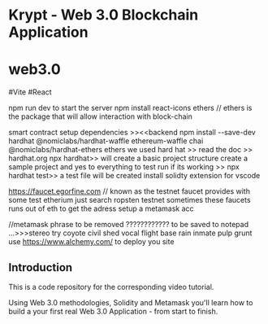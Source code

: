 
# Krypt - Web 3.0 Blockchain Application
# web3.0
#Vite
#React

npm run dev to start the server
npm install react-icons ethers // ethers is the package that will allow interaction with block-chain


smart contract setup
dependencies >><<backend
npm install --save-dev hardhat @nomiclabs/hardhat-waffle ethereum-waffle chai @nomiclabs/hardhat-ethers ethers
 we used hard hat >> read the doc >> hardhat.org
  npx hardhat>> will create a basic project structure 
  create a sample project and yes to everything
  to test run if its working >> npx hardhat test>> a test file will be created
  install solidty extension for vscode 
  
 https://faucet.egorfine.com // known as the testnet faucet provides with some test etherium
  just search ropsten testnet sometimes these faucets runs out of eth
  to get the adress  setup a metamask acc 
  
  //metamask phrase to be removed ???????????? to be saved to notepad ...>>>stereo try coyote civil shed vocal flight base rain inmate pulp grunt
  use https://www.alchemy.com/ to deploy you site 

## Introduction
This is a code repository for the corresponding video tutorial.

Using Web 3.0 methodologies, Solidity and Metamask you'll learn how to build a your first real Web 3.0 Application - from start to finish.


